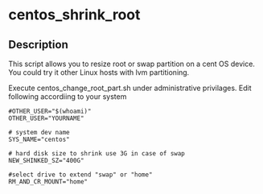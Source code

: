 # centos_shrink_root

## Description
This script allows you to resize root or swap partition on a cent OS device. You could try it other Linux hosts with  lvm partitioning.

Execute centos_change_root_part.sh under administrative privilages.
Edit following accordiing to your system
```
#OTHER_USER="$(whoami)"
OTHER_USER="YOURNAME"

# system dev name
SYS_NAME="centos"

# hard disk size to shrink use 3G in case of swap
NEW_SHINKED_SZ="400G"

#select drive to extend "swap" or "home"
RM_AND_CR_MOUNT="home"
```
